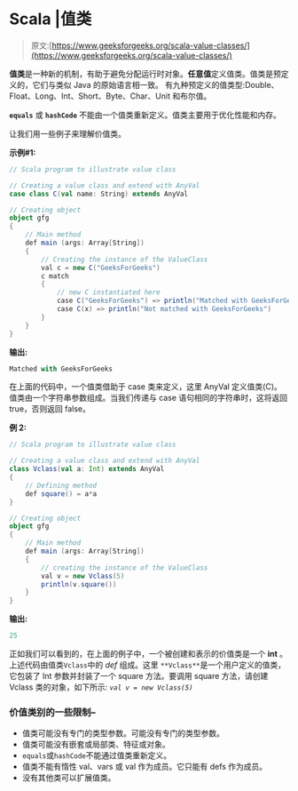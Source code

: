# Scala |值类

> 原文:[https://www.geeksforgeeks.org/scala-value-classes/](https://www.geeksforgeeks.org/scala-value-classes/)

**值类**是一种新的机制，有助于避免分配运行时对象。**任意值**定义值类。值类是预定义的，它们与类似 Java 的原始语言相一致。
有九种预定义的值类型:Double、Float、Long、Int、Short、Byte、Char、Unit 和布尔值。

**`equals`** 或 **`hashCode`** 不能由一个值类重新定义。值类主要用于优化性能和内存。

让我们用一些例子来理解价值类。

**示例#1:**

```scala
// Scala program to illustrate value class

// Creating a value class and extend with AnyVal
case class C(val name: String) extends AnyVal

// Creating object
object gfg
{
    // Main method
    def main (args: Array[String])
    {
        // Creating the instance of the ValueClass
        val c = new C("GeeksForGeeks")
        c match 
        {   
            // new C instantiated here
            case C("GeeksForGeeks") => println("Matched with GeeksForGeeks")
            case C(x) => println("Not matched with GeeksForGeeks")
        }
    }
}
```

**输出:**

```scala
Matched with GeeksForGeeks
```

在上面的代码中，一个值类借助于 case 类来定义，这里 AnyVal 定义值类(C)。值类由一个字符串参数组成。当我们传递与 case 语句相同的字符串时，这将返回 true，否则返回 false。

**例 2:**

```scala
// Scala program to illustrate value class

// Creating a value class and extend with AnyVal
class Vclass(val a: Int) extends AnyVal 
{
    // Defining method
    def square() = a*a
}

// Creating object
object gfg
{
    // Main method
    def main (args: Array[String])
    {
        // creating the instance of the ValueClass
        val v = new Vclass(5)
        println(v.square())
    }
}
```

**输出:**

```scala
25
```

正如我们可以看到的，在上面的例子中，一个被创建和表示的价值类是一个 **int** 。上述代码由值类`Vclass`中的 *def* 组成。这里 `**Vclass**`是一个用户定义的值类，它包装了 Int 参数并封装了一个 square 方法。要调用 square 方法，请创建 Vclass 类的对象，如下所示: *`val v = new Vclass(5)`*

### 价值类别的一些限制–

*   值类可能没有专门的类型参数。可能没有专门的类型参数。
*   值类可能没有嵌套或局部类、特征或对象。
*   `equals`或`hashCode`不能通过值类重新定义。
*   值类不能有惰性 val、vars 或 val 作为成员。它只能有 defs 作为成员。
*   没有其他类可以扩展值类。